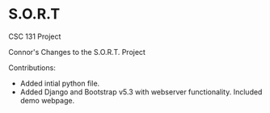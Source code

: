 # S.O.R.T
CSC 131 Project

Connor's Changes to the S.O.R.T. Project

Contributions:
- Added intial python file.
- Added Django and Bootstrap v5.3 with webserver functionality. Included demo webpage.